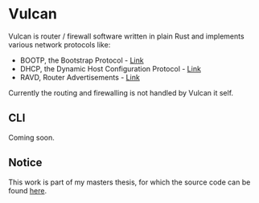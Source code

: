 # Vulcan

Vulcan is router / firewall software written in plain Rust and implements various network protocols like:

- BOOTP, the Bootstrap Protocol - [Link](bootp/README.md)
- DHCP, the Dynamic Host Configuration Protocol - [Link](dhcp/README.md)
- RAVD, Router Advertisements - [Link](radvd/README.md)

Currently the routing and firewalling is not handled by Vulcan it self.

## CLI

Coming soon.

## Notice

This work is part of my masters thesis, for which the source code can be found
[here](https://github.com/Techassi/master-thesis).